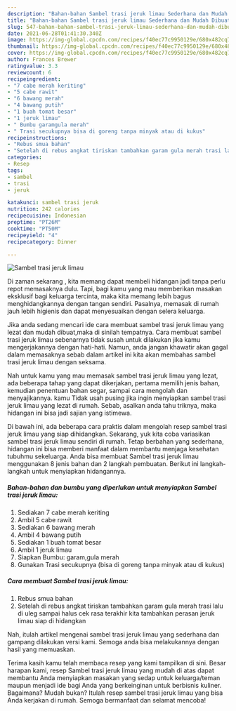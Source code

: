 ```yaml
---
description: "Bahan-bahan Sambel trasi jeruk limau Sederhana dan Mudah Dibuat"
title: "Bahan-bahan Sambel trasi jeruk limau Sederhana dan Mudah Dibuat"
slug: 547-bahan-bahan-sambel-trasi-jeruk-limau-sederhana-dan-mudah-dibuat
date: 2021-06-28T01:41:30.340Z
image: https://img-global.cpcdn.com/recipes/f40ec77c9950129e/680x482cq70/sambel-trasi-jeruk-limau-foto-resep-utama.jpg
thumbnail: https://img-global.cpcdn.com/recipes/f40ec77c9950129e/680x482cq70/sambel-trasi-jeruk-limau-foto-resep-utama.jpg
cover: https://img-global.cpcdn.com/recipes/f40ec77c9950129e/680x482cq70/sambel-trasi-jeruk-limau-foto-resep-utama.jpg
author: Frances Brewer
ratingvalue: 3.3
reviewcount: 6
recipeingredient:
- "7 cabe merah keriting"
- "5 cabe rawit"
- "6 bawang merah"
- "4 bawang putih"
- "1 buah tomat besar"
- "1 jeruk limau"
- " Bumbu garamgula merah"
- " Trasi secukupnya bisa di goreng tanpa minyak atau di kukus"
recipeinstructions:
- "Rebus smua bahan"
- "Setelah di rebus angkat tiriskan tambahkan garam gula merah trasi lalu di uleg sampai halus cek rasa terakhir kita tambahkan perasan jeruk limau siap di hidangkan"
categories:
- Resep
tags:
- sambel
- trasi
- jeruk

katakunci: sambel trasi jeruk 
nutrition: 242 calories
recipecuisine: Indonesian
preptime: "PT26M"
cooktime: "PT50M"
recipeyield: "4"
recipecategory: Dinner

---
```



![Sambel trasi jeruk limau](https://img-global.cpcdn.com/recipes/f40ec77c9950129e/680x482cq70/sambel-trasi-jeruk-limau-foto-resep-utama.jpg)

Di zaman  sekarang , kita memang dapat membeli hidangan jadi tanpa perlu repot memasaknya dulu. Tapi, bagi kamu yang mau memberikan masakan eksklusif bagi keluarga tercinta, maka kita memang lebih bagus menghidangkannya dengan tangan sendiri. Pasalnya, memasak di rumah jauh lebih higienis dan dapat menyesuaikan dengan selera keluarga.

Jika anda sedang mencari ide cara membuat sambel trasi jeruk limau yang lezat dan mudah dibuat,maka di sinilah tempatnya. Cara membuat sambel trasi jeruk limau  sebenarnya tidak susah untuk dilakukan jika kamu mengerjakannya dengan hati-hati. Namun, anda jangan khawatir akan gagal dalam memasaknya 
sebab dalam artikel ini kita akan membahas sambel trasi jeruk limau dengan seksama.  



Nah untuk kamu yang mau memasak sambel trasi jeruk limau yang lezat, ada beberapa tahap yang dapat dikerjakan, pertama memilih jenis bahan, kemudian penentuan bahan segar, sampai cara mengolah dan menyajikannya. kamu Tidak usah pusing jika ingin menyiapkan sambel trasi jeruk limau yang lezat di rumah. Sebab, asalkan anda  tahu triknya, maka hidangan ini bisa jadi sajian yang istimewa.

Di bawah ini, ada beberapa cara praktis  dalam mengolah resep sambel trasi jeruk limau yang siap dihidangkan. Sekarang, yuk kita coba variasikan sambel trasi jeruk limau sendiri di rumah. Tetap berbahan yang sederhana, hidangan ini bisa memberi manfaat dalam membantu menjaga kesehatan tubuhmu sekeluarga. Anda bisa membuat Sambel trasi jeruk limau menggunakan 8 jenis bahan dan 2 langkah pembuatan. Berikut ini langkah-langkah untuk menyiapkan hidangannya.

<!--inarticleads1-->

##### Bahan-bahan dan bumbu yang diperlukan untuk menyiapkan Sambel trasi jeruk limau:

1. Sediakan 7 cabe merah keriting
1. Ambil 5 cabe rawit
1. Sediakan 6 bawang merah
1. Ambil 4 bawang putih
1. Sediakan 1 buah tomat besar
1. Ambil 1 jeruk limau
1. Siapkan  Bumbu: garam,gula merah
1. Gunakan  Trasi secukupnya (bisa di goreng tanpa minyak atau di kukus)




<!--inarticleads2-->

##### Cara membuat Sambel trasi jeruk limau:

1. Rebus smua bahan
1. Setelah di rebus angkat tiriskan tambahkan garam gula merah trasi lalu di uleg sampai halus cek rasa terakhir kita tambahkan perasan jeruk limau siap di hidangkan




Nah, itulah artikel mengenai  sambel trasi jeruk limau  yang sederhana dan gampang dilakukan versi kami. Semoga anda bisa melakukannya dengan hasil yang memuaskan. 

Terima kasih kamu telah membaca resep yang kami tampilkan di sini. Besar harapan kami, resep  Sambel trasi jeruk limau yang mudah di atas dapat membantu Anda menyiapkan masakan yang sedap untuk keluarga/teman maupun menjadi ide bagi Anda yang berkeinginan untuk berbisnis kuliner. Bagaimana? Mudah bukan? Itulah resep sambel trasi jeruk limau yang bisa Anda kerjakan di rumah. Semoga bermanfaat dan selamat mencoba!

